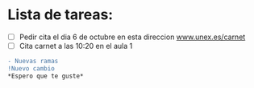 # Lista de tareas:
- [ ] Pedir cita el dia 6 de octubre en esta direccion  www.unex.es/carnet
- [ ] Cita carnet a las 10:20 en el aula 1 

```diff
- Nuevas ramas
!Nuevo cambio
*Espero que te guste*
```

```
```
